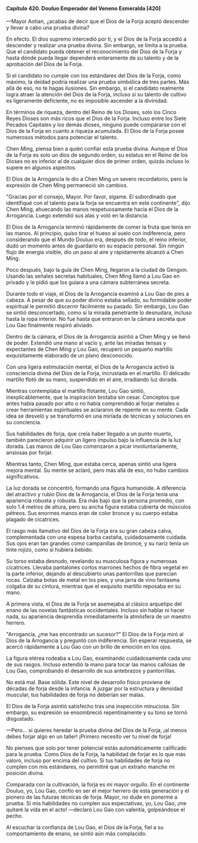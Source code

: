 
#### Capítulo 420. Douluo Emperador del Veneno Esmeralda [420]


—Mayor Aotian, ¿acabas de decir que el Dios de la Forja aceptó descender y llevar a cabo una prueba divina?

En efecto. El dios supremo intercedió por ti, y el Dios de la Forja accedió a descender y realizar una prueba divina. Sin embargo, se limita a la prueba. Que el candidato pueda obtener el reconocimiento del Dios de la Forja y hasta dónde pueda llegar dependerá enteramente de su talento y de la aprobación del Dios de la Forja.

Si el candidato no cumple con los estándares del Dios de la Forja, como máximo, la deidad podría realizar una prueba simbólica de tres partes. Más allá de eso, no te hagas ilusiones. Sin embargo, si el candidato realmente logra atraer la atención del Dios de la Forja, incluso si su talento de cultivo es ligeramente deficiente, no es imposible ascender a la divinidad.

En términos de riqueza, dentro del Reino de los Dioses, solo los Cinco Reyes Dioses son más ricos que el Dios de la Forja. Incluso entre los Siete Pecados Capitales y los demás dioses, ninguno puede compararse con el Dios de la Forja en cuanto a riqueza acumulada. El Dios de la Forja posee numerosos métodos para potenciar el talento.

Chen Ming, piensa bien a quién confiar esta prueba divina. Aunque el Dios de la Forja es solo un dios de segundo orden, su estatus en el Reino de los Dioses no es inferior al de cualquier dios de primer orden, quizás incluso lo supere en algunos aspectos.

El Dios de la Arrogancia le dio a Chen Ming un severo recordatorio, pero la expresión de Chen Ming permaneció sin cambios.

"Gracias por el consejo, Mayor. Por favor, sígame. El subordinado que identifiqué con el talento para la forja se encuentra en este continente", dijo Chen Ming, ahuecando las manos respetuosamente hacia el Dios de la Arrogancia. Luego extendió sus alas y voló en la distancia.

El Dios de la Arrogancia terminó rápidamente de comer la fruta que tenía en las manos. Al principio, quiso tirar el hueso al suelo con indiferencia, pero considerando que el Mundo Douluo era, después de todo, el reino inferior, dudó un momento antes de guardarlo en su espacio personal. Sin ningún flujo de energía visible, dio un paso al aire y rápidamente alcanzó a Chen Ming.

Poco después, bajo la guía de Chen Ming, llegaron a la ciudad de Gengxin. Usando las señales secretas habituales, Chen Ming llamó a Lou Gao en privado y le pidió que los guiara a una cámara subterránea secreta.

Durante todo el viaje, el Dios de la Arrogancia examinó a Lou Gao de pies a cabeza. A pesar de que su poder divino estaba sellado, su formidable poder espiritual le permitió discernir fácilmente su pasado. Sin embargo, Lou Gao se sintió desconcertado, como si la mirada penetrante lo desnudara, incluso hasta la ropa interior. No fue hasta que entraron en la cámara secreta que Lou Gao finalmente respiró aliviado.

Dentro de la cámara, el Dios de la Arrogancia asintió a Chen Ming y se llenó de poder. Extendió una mano al vacío y, ante las miradas tensas y expectantes de Chen Ming y Lou Gao, recuperó un pequeño martillo exquisitamente elaborado de un plano desconocido.

Con una ligera estimulación mental, el Dios de la Arrogancia activó la consciencia divina del Dios de la Forja, incrustada en el martillo. El delicado martillo flotó de su mano, suspendido en el aire, irradiando luz dorada.

Mientras contemplaba el martillo flotante, Lou Gao sintió, inexplicablemente, que la inspiración brotaba sin cesar. Conceptos que antes había pasado por alto o no había comprendido al forjar metales o crear herramientas espirituales se aclararon de repente en su mente. Cada idea se desveló y se transformó en una miríada de técnicas y soluciones en su conciencia.

Sus habilidades de forja, que creía haber llegado a un punto muerto, también parecieron adquirir un ligero impulso bajo la influencia de la luz dorada. Las manos de Lou Gao comenzaron a picar involuntariamente, ansiosas por forjar.

Mientras tanto, Chen Ming, que estaba cerca, apenas sintió una ligera mejora mental. Su mente se aclaró, pero más allá de eso, no hubo cambios significativos.

La luz dorada se concentró, formando una figura humanoide. A diferencia del atractivo y rubio Dios de la Arrogancia, el Dios de la Forja tenía una apariencia robusta y robusta. Era más bajo que la persona promedio, con solo 1.4 metros de altura, pero su ancha figura estaba cubierta de músculos pétreos. Sus enormes manos eran de color bronce y su cuerpo estaba plagado de cicatrices.

El rasgo más llamativo del Dios de la Forja era su gran cabeza calva, complementada con una espesa barba castaña, cuidadosamente cuidada. Sus ojos eran tan grandes como campanillas de bronce, y su nariz tenía un tinte rojizo, como si hubiera bebido.

Su torso estaba desnudo, revelando su musculosa figura y numerosas cicatrices. Llevaba pantalones cortos marrones hechos de fibra vegetal en la parte inferior, dejando al descubierto unas pantorrillas que parecían rocas. Calzaba botas de metal en los pies, y una jarra de vino fantasma colgaba de su cintura, mientras que el exquisito martillo reposaba en su mano.

A primera vista, el Dios de la Forja se asemejaba al clásico arquetipo del enano de las novelas fantásticas occidentales. Incluso sin hablar ni hacer nada, su apariencia desprendía inmediatamente la atmósfera de un maestro herrero.

"Arrogancia, ¿me has encontrado un sucesor?" El Dios de la Forja miró al Dios de la Arrogancia y preguntó con indiferencia. Sin esperar respuesta, se acercó rápidamente a Lou Gao con un brillo de emoción en los ojos.

La figura etérea rodeaba a Lou Gao, examinando cuidadosamente cada uno de sus rasgos. Incluso extendió la mano para tocar las manos callosas de Lou Gao, comprobando el desarrollo de sus antebrazos y pantorrillas.

No está mal. Base sólida. Este nivel de desarrollo físico proviene de décadas de forja desde la infancia. A juzgar por la estructura y densidad muscular, tus habilidades de forja no deberían ser malas.

El Dios de la Forja asintió satisfecho tras una inspección minuciosa. Sin embargo, su expresión se ensombreció repentinamente y su tono se tornó disgustado.

—Pero... si quieres heredar la prueba divina del Dios de la Forja, ¡al menos debes forjar algo en un taller! ¡Primero necesito ver tu nivel de forja!

No pienses que solo por tener potencial estás automáticamente calificado para la prueba. Como Dios de la Forja, la habilidad de forjar es lo que más valoro, incluso por encima del cultivo. Si tus habilidades de forja no cumplen con mis estándares, no permitiré que un extraño manche mi posición divina.

Comparada con la cultivación, la forja es mi mayor orgullo. En el continente Douluo, yo, Lou Gao, confío en ser el mejor herrero de esta generación y el pionero de las futuras técnicas de forja. Mayor, no dude en ponerme a prueba. Si mis habilidades no cumplen sus expectativas, yo, Lou Gao, ¡me quitaré la vida en el acto! —declaró Lou Gao con valentía, golpeándose el pecho.

Al escuchar la confianza de Lou Gao, el Dios de la Forja, fiel a su comportamiento de enano, se sintió aún más complacido.